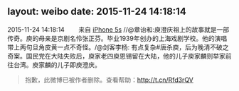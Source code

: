 layout: weibo
date: 2015-11-24 14:18:14
---
<meta name="referrer" content="no-referrer" />

2015-11-24 14:18:14  &nbsp;&nbsp;&nbsp;&nbsp;&nbsp;&nbsp; 来自 <a href="sinaweibo://customweibosource" rel="nofollow">iPhone 5s</a>
 //@章诒和:庾澄庆祖上的故事就是一部传奇。庾的母亲是京剧名伶张正芬。毕业1939年创办的上海戏剧学校。他的演唱带上两句旦角皮黄一点不奇怪。/@剑客李杨: 有点复杂#唐杀庾，后为晚清不破之奇案。国民党在大陆失败后，庾家老四庾恩锡留在大陆，他的儿子庾家麟则举家前往台湾。庾家麟的儿子即庾澄庆。
>  抱歉，此微博已被作者删除。查看帮助：http://t.cn/Rfd3rQV
